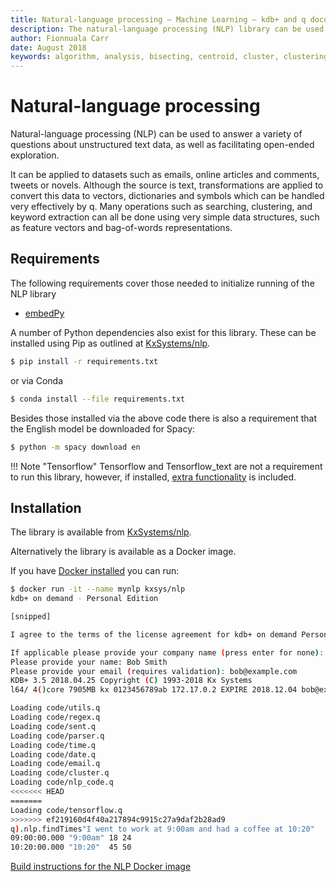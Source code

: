 ```yaml
---
title: Natural-language processing – Machine Learning – kdb+ and q documentation
description: The natural-language processing (NLP) library can be used to answer a variety of questions about unstructured text data, as well as facilitating open-ended exploration.
author: Fionnuala Carr
date: August 2018
keywords: algorithm, analysis, bisecting, centroid, cluster, clustering, comparison, corpora, corpus, document, email, feature, file, k-mean, kdbplus, learning, library, machine, machine learning, mbox, message, ml, nlp, parse, parsing, q, sentiment, similarity, string function, vector
---
```

# <i class="fas fa-share-alt"></i> Natural-language processing 



Natural-language processing (NLP) can be used to answer a variety of questions about unstructured text data, as well as facilitating open-ended exploration.

It can be applied to datasets such as emails, online articles and comments, tweets or novels. Although the source is text, transformations are applied to convert this data to vectors, dictionaries and symbols which can be handled very effectively by q. Many operations such as searching, clustering, and keyword extraction can all be done using very simple data structures, such as feature vectors and bag-of-words representations.

## Requirements

The following requirements cover those needed to initialize running of the NLP library

-   [embedPy](../embedpy/index.md)

A number of Python dependencies also exist for this library. These can be installed using Pip as outlined at 
<i class="fab fa-github"></i>
[KxSystems/nlp](https://github.com/kxsystems/nlp).

```bash
$ pip install -r requirements.txt
```

or via Conda

```bash
$ conda install --file requirements.txt
```

Besides those installed via the above code there is also a requirement that the English model be downloaded for Spacy:

```bash
$ python -m spacy download en
```

!!! Note "Tensorflow"
	Tensorflow and Tensorflow_text are not a requirement to run this library, however, if installed, [extra functionality](userguide/tensorflow.md) is included.


## Installation

The library is available from
<i class="fab fa-github"></i> [KxSystems/nlp](https://github.com/kxsystems/nlp).

<i class="fab fa-docker"></i>
Alternatively the library is available as a Docker image.

If you have [Docker installed](https://www.docker.com/products/container-runtime) you can run:

```bash
$ docker run -it --name mynlp kxsys/nlp
kdb+ on demand - Personal Edition

[snipped]

I agree to the terms of the license agreement for kdb+ on demand Personal Edition (N/y): y

If applicable please provide your company name (press enter for none): ACME Limited
Please provide your name: Bob Smith
Please provide your email (requires validation): bob@example.com
KDB+ 3.5 2018.04.25 Copyright (C) 1993-2018 Kx Systems
l64/ 4()core 7905MB kx 0123456789ab 172.17.0.2 EXPIRE 2018.12.04 bob@example.com KOD #0000000

Loading code/utils.q
Loading code/regex.q
Loading code/sent.q
Loading code/parser.q
Loading code/time.q
Loading code/date.q
Loading code/email.q
Loading code/cluster.q
Loading code/nlp_code.q
<<<<<<< HEAD
=======
Loading code/tensorflow.q
>>>>>>> ef219160d4f40a217894c9915c27a9daf2b28ad9
q).nlp.findTimes"I went to work at 9:00am and had a coffee at 10:20"
09:00:00.000 "9:00am" 18 24
10:20:00.000 "10:20"  45 50
```

<i class="fab fa-github"></i>
[Build instructions for the NLP Docker image](https://github.com/KxSystems/nlp/blob/master/docker/README.md)
